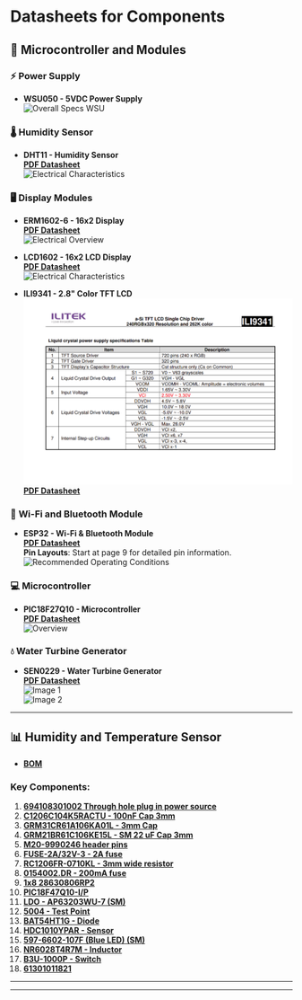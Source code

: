 # **Datasheets for Components**

## 🔌 **Microcontroller and Modules**

### ⚡ **Power Supply**
- **WSU050 - 5VDC Power Supply**  
  ![Overall Specs WSU](https://github.com/user-attachments/assets/dc10a508-ec1d-462f-a71c-8584cde97fef)

### 🌡️ **Humidity Sensor**
- **DHT11 - Humidity Sensor**  
  [**PDF Datasheet**](https://github.com/user-attachments/files/18630566/DHT11-Technical-Data-Sheet-Translated-Version-1143054.pdf)  
  ![Electrical Characteristics](https://github.com/user-attachments/assets/68ef25b9-58d5-4356-8450-5e7f9221cc1c)

### 🖥️ **Display Modules**
- **ERM1602-6 - 16x2 Display**  
  [**PDF Datasheet**](https://github.com/user-attachments/files/18630571/ERM1602-6_Series_Datasheet.pdf)  
  ![Electrical Overview](https://github.com/user-attachments/assets/eabb65a6-703c-40cc-bb7a-979b12244ff6)

- **LCD1602 - 16x2 LCD Display**  
  [**PDF Datasheet**](https://github.com/user-attachments/files/18630576/LCD1602.pdf)  
  ![Electrical Characteristics](https://github.com/user-attachments/assets/8bfb4eda-ae0c-4384-92bf-e412e4078cba)

- **ILI9341 - 2.8" Color TFT LCD**  
  ![ILI9341 LCD](docs/LCD.png)  
  [**PDF Datasheet**](https://drive.google.com/file/d/13Vzs_nryKCrYzu6Ut4T06sFtYOACqKBY/view?usp=drive_link)

### 📶 **Wi-Fi and Bluetooth Module**
- **ESP32 - Wi-Fi & Bluetooth Module**  
  [**PDF Datasheet**](https://github.com/user-attachments/files/18630572/esp32-wroom-32_datasheet_en.pdf)  
  **Pin Layouts**: Start at page 9 for detailed pin information.  
  ![Recommended Operating Conditions](https://github.com/user-attachments/assets/268f1eca-8b5f-4e95-8691-5cc215755d1f)

### 💻 **Microcontroller**
- **PIC18F27Q10 - Microcontroller**  
  [**PDF Datasheet**](https://github.com/user-attachments/files/18630579/PIC18F27-47Q10-Micorcontroller-Data-Sheet-DS40002043.pdf)  
  ![Overview](https://github.com/user-attachments/assets/863233ec-4e85-42bb-b062-0bb46e0e7dd3)

### 💧 **Water Turbine Generator**
- **SEN0229 - Water Turbine Generator**  
  [**PDF Datasheet**](https://github.com/user-attachments/files/18630581/SEN0229_Web.pdf)  
  ![Image 1](https://github.com/user-attachments/assets/3c0c55e7-2fe0-4196-90d2-f14bdf774e51)  
  ![Image 2](https://github.com/user-attachments/assets/a5fec78f-e4f0-40a6-afc2-2a082cf8aa5c)

---

## 📊 **Humidity and Temperature Sensor**

- [**BOM**](https://docs.google.com/spreadsheets/d/1XDYP-75lMF53_pUxz10kB5wWfIxgC6Pn/edit?gid=1046845005#gid=1046845005)

### **Key Components:**

1. [**694108301002 Through hole plug in power source**](https://datasheet.ciiva.com/pdfs/VipMasterIC/IC/MIDC/MIDC-S-A0001192814/MIDC-S-A0001192814-1.pdf?src-supplier=IHS+Markit)
2. [**C1206C104K5RACTU - 100nF Cap 3mm**](https://datasheet.ciiva.com/pdfs/VipMasterIC/IC/TDKC/TDKC-S-A0008953915/TDKC-S-A0008953915-1.pdf?src-supplier=IHS+Markit)
3. [**GRM31CR61A106KA01L - 3mm Cap**](https://search.murata.co.jp/Ceramy/image/img/A01X/G101/ENG/GRM31CR61A106KA01-01.pdf)
4. [**GRM21BR61C106KE15L - SM 22 uF Cap 3mm**](https://octopart.com/datasheet/grm21br60j226me39l-murata-196432)
5. [**M20-9990246 header pins**](https://www.alldatasheet.com/datasheet-pdf/pdf/528105/AD/M20-9990246.html)
6. [**FUSE-2A/32V-3 - 2A fuse**](https://www.littelfuse.com/assetdocs/littelfuse-fuse-154-series-data-sheet?assetguid=a8a8a462-7295-481b-a91b-d770dabf005b)
7. [**RC1206FR-0710KL - 3mm wide resistor**](https://www.yageo.com/upload/media/product/products/datasheet/rchip/PYu-RC_Group_51_RoHS_L_12.pdf)
8. [**0154002.DR - 200mA fuse**](https://www.mouser.com/datasheet/2/87/eaton_corporation_bus_elx_ds_2017_gma_series-1160518.pdf)
9. [**1x8 28630806RP2**](https://octopart.com/datasheet/28630806rp2-norcomp-248002)
10. [**PIC18F47Q10-I/P**](https://ww1.microchip.com/downloads/aemDocuments/documents/MCU08/ProductDocuments/DataSheets/PIC18F27-47Q10-Micorcontroller-Data-Sheet-DS40002043.pdf)
11. [**LDO - AP63203WU-7 (SM)**](https://www.diodes.com/assets/Datasheets/AP63200-AP63201-AP63203-AP63205.pdf)
12. [**5004 - Test Point**](https://www.keyelco.com/userAssets/file/M65p56.pdf)
13. [**BAT54HT1G - Diode**](https://www.onsemi.com/pdf/datasheet/bat54ht1-d.pdf)
14. [**HDC1010YPAR - Sensor**](https://www.ti.com/general/docs/suppproductinfo.tsp?distId=10&gotoUrl=https%3A%2F%2Fwww.ti.com%2Flit%2Fgpn%2Fhdc1010)
15. [**597-6602-107F (Blue LED) (SM)**](https://s3-us-west-2.amazonaws.com/catsy.557/C18571.pdf)
16. [**NR6028T4R7M - Inductor**](https://mm.digikey.com/Volume0/opasdata/d220001/medias/docus/610/NR6028T4R7M_SS.pdf)
17. [**B3U-1000P - Switch**](https://omronfs.omron.com/en_US/ecb/products/pdf/en-b3u.pdf)
18. [**61301011821**](https://www.we-online.com/components/products/datasheet/6130xx11821.pdf)

---
---

